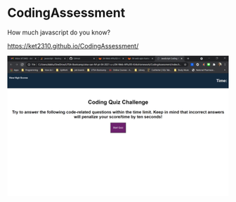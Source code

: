 # CodingAssessment

How much javascript do you know?

https://ket2310.github.io/CodingAssessment/


![Password generator Image](assets/images/codingquiz.png)
